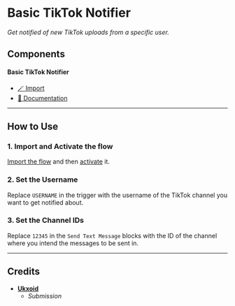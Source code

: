 # Basic TikTok Notifier
*Get notified of new TikTok uploads from a specific user.*

## Components

#### Basic TikTok Notifier

- [🪄 Import](https://inventor.gg/dash/share/component/21fa4a22c9bc4eaabed862951334c7c0)
- [📙 Documentation](#how-to-use)

***

## How to Use

### 1. Import and Activate the flow
[Import the flow](#basic-tiktok-notifier-1) and then [activate](../t/g/activate-disabled-components.md) it.

### 2. Set the Username
Replace `USERNAME` in the trigger with the username of the TikTok channel you want to get notified about.

### 3. Set the Channel IDs
Replace `12345` in the `Send Text Message` blocks with the ID of the channel where you intend the messages to be sent in.

***

## Credits
- **[Ukxoid](https://discord.com/users/1251642853692539091)**
  - *Submission*
